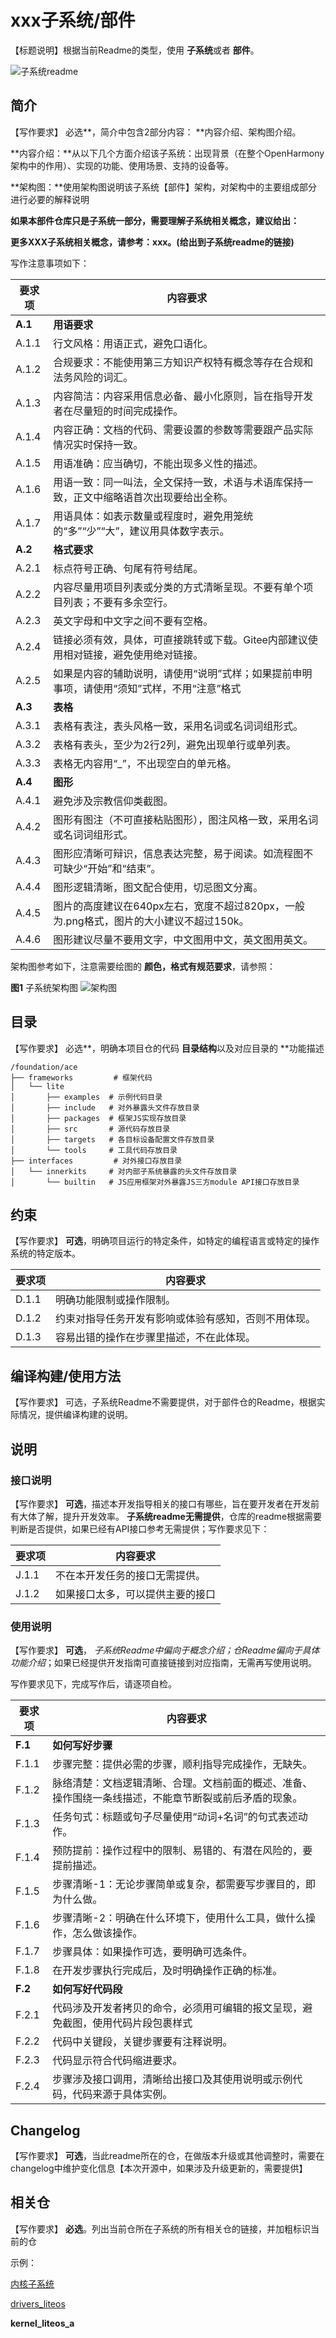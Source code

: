# xxx子系统/部件


【标题说明】根据当前Readme的类型，使用 **子系统**或者 **部件**。


![子系统readme](figures/figure01.png)


## 简介


【写作要求】 必选**，简介中包含2部分内容： **内容介绍、架构图介绍。

**内容介绍：**从以下几个方面介绍该子系统：出现背景（在整个OpenHarmony架构中的作用）、实现的功能、使用场景、支持的设备等。

**架构图：**使用架构图说明该子系统【部件】架构，对架构中的主要组成部分进行必要的解释说明

**如果本部件仓库只是子系统一部分，需要理解子系统相关概念，建议给出：**

**更多XXX子系统相关概念，请参考：xxx。(给出到子系统readme的链接)**


写作注意事项如下：


| 要求项 | 内容要求 |
| -------- | -------- |
| **A.1** | **用语要求** |
| A.1.1 | 行文风格：用语正式，避免口语化。 |
| A.1.2 | 合规要求：不能使用第三方知识产权特有概念等存在合规和法务风险的词汇。 |
| A.1.3 | 内容简洁：内容采用信息必备、最小化原则，旨在指导开发者在尽量短的时间完成操作。 |
| A.1.4 | 内容正确：文档的代码、需要设置的参数等需要跟产品实际情况实时保持一致。 |
| A.1.5 | 用语准确：应当确切，不能出现多义性的描述。 |
| A.1.6 | 用语一致：同一叫法，全文保持一致，术语与术语库保持一致，正文中缩略语首次出现要给出全称。 |
| A.1.7 | 用语具体：如表示数量或程度时，避免用笼统的“多”“少”“大”，建议用具体数字表示。 |
| **A.2** | **格式要求** |
| A.2.1 | 标点符号正确、句尾有符号结尾。 |
| A.2.2 | 内容尽量用项目列表或分类的方式清晰呈现。不要有单个项目列表；不要有多余空行。 |
| A.2.3 | 英文字母和中文字之间不要有空格。 |
| A.2.4 | 链接必须有效，具体，可直接跳转或下载。Gitee内部建议使用相对链接，避免使用绝对链接。 |
| A.2.5 | 如果是内容的辅助说明，请使用“说明”式样；如果提前申明事项，请使用“须知”式样，不用“注意”格式 |
| **A.3** | **表格** |
| A.3.1 | 表格有表注，表头风格一致，采用名词或名词词组形式。 |
| A.3.2 | 表格有表头，至少为2行2列，避免出现单行或单列表。 |
| A.3.3 | 表格无内容用“_”，不出现空白的单元格。 |
| **A.4** | **图形** |
| A.4.1 | 避免涉及宗教信仰类截图。 |
| A.4.2 | 图形有图注（不可直接粘贴图形），图注风格一致，采用名词或名词词组形式。 |
| A.4.3 | 图形应清晰可辩识，信息表达完整，易于阅读。如流程图不可缺少“开始”和“结束”。 |
| A.4.4 | 图形逻辑清晰，图文配合使用，切忌图文分离。 |
| A.4.5 | 图片的高度建议在640px左右，宽度不超过820px，一般为.png格式，图片的大小建议不超过150k。 |
| A.4.6 | 图形建议尽量不要用文字，中文图用中文，英文图用英文。 |


架构图参考如下，注意需要绘图的 **颜色，格式有规范要求**，请参照：

**图1** 子系统架构图
![架构图](figures/figure02.png)



## 目录

【写作要求】 必选**，明确本项目仓的代码 **目录结构**以及对应目录的 **功能描述

```undefined
/foundation/ace
├── frameworks         # 框架代码
│   └── lite
│       ├── examples  # 示例代码目录
│       ├── include   # 对外暴露头文件存放目录
│       ├── packages  # 框架JS实现存放目录
│       ├── src       # 源代码存放目录
│       ├── targets   # 各目标设备配置文件存放目录
│       └── tools     # 工具代码存放目录
├── interfaces         # 对外接口存放目录
│   └── innerkits     # 对内部子系统暴露的头文件存放目录
│       └── builtin   # JS应用框架对外暴露JS三方module API接口存放目录
```



## 约束

【写作要求】  **可选**，明确项目运行的特定条件，如特定的编程语言或特定的操作系统的特定版本。

| 要求项 | 内容要求 |
| -------- | -------- |
| D.1.1 | 明确功能限制或操作限制。 |
| D.1.2 | 约束对指导任务开发有影响或体验有感知，否则不用体现。 |
| D.1.3 | 容易出错的操作在步骤里描述，不在此体现。 |


## 编译构建/使用方法

【写作要求】 可选，子系统Readme不需要提供，对于部件仓的Readme，根据实际情况，提供编译构建的说明。


## 说明


### 接口说明

【写作要求】 **可选**，描述本开发指导相关的接口有哪些，旨在要开发者在开发前有大体了解，提升开发效率。 **子系统readme无需提供**，仓库的readme根据需要判断是否提供，如果已经有API接口参考无需提供；写作要求见下：

| 要求项 | 内容要求 |
| -------- | -------- |
| J.1.1 | 不在本开发任务的接口无需提供。 |
| J.1.2 | 如果接口太多，可以提供主要的接口 |


### 使用说明

【写作要求】  **可选**， *子系统Readme中偏向于概念介绍；仓Readme偏向于具体功能介绍*；如果已经提供开发指南可直接链接到对应指南，无需再写使用说明。

写作要求见下，完成写作后，请逐项自检。

| 要求项 | 内容要求 |
| -------- | -------- |
| **F.1** | **如何写好步骤** |
| F.1.1 | 步骤完整：提供必需的步骤，顺利指导完成操作，无缺失。 |
| F.1.2 | 脉络清楚：文档逻辑清晰、合理。文档前面的概述、准备、操作围绕一条线描述，不能章节断裂或前后矛盾的现象。 |
| F.1.3 | 任务句式：标题或句子尽量使用“动词+名词”的句式表述动作。 |
| F.1.4 | 预防提前：操作过程中的限制、易错的、有潜在风险的，要提前描述。 |
| F.1.5 | 步骤清晰-1：无论步骤简单或复杂，都需要写步骤目的，即为什么做。 |
| F.1.6 | 步骤清晰-2：明确在什么环境下，使用什么工具，做什么操作，怎么做该操作。 |
| F.1.7 | 步骤具体：如果操作可选，要明确可选条件。 |
| F.1.8 | 在开发步骤执行完成后，及时明确操作正确的标准。 |
| **F.2** | **如何写好代码段** |
| F.2.1 | 代码涉及开发者拷贝的命令，必须用可编辑的报文呈现，避免截图，使用代码片段包裹样式 |
| F.2.2 | 代码中关键段，关键步骤要有注释说明。 |
| F.2.3 | 代码显示符合代码缩进要求。 |
| F.2.4 | 步骤涉及接口调用，清晰给出接口及其使用说明或示例代码，代码来源于具体实例。 |


## Changelog

【写作要求】  **可选**，当此readme所在的仓，在做版本升级或其他调整时，需要在changelog中维护变化信息【本次开源中，如果涉及升级更新的，需要提供】


## 相关仓

【写作要求】  **必选**。列出当前仓所在子系统的所有相关仓的链接，并加粗标识当前的仓

示例：

[内核子系统](https://gitee.com/openharmony/docs/blob/master/zh-cn/readme/%E5%86%85%E6%A0%B8%E5%AD%90%E7%B3%BB%E7%BB%9F.md)

[drivers\_liteos](https://gitee.com/openharmony/drivers_liteos/blob/master/README_zh.md)

**kernel\_liteos\_a**